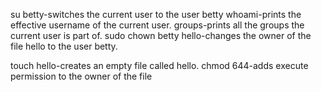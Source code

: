 su betty-switches the current user to the user betty
whoami-prints the effective username of the current user.
groups-prints all the groups the current user is part of.
sudo chown betty hello-changes the owner of the file hello to the user betty.

touch hello-creates an empty file called hello.
chmod 644-adds execute permission to the owner of the file

